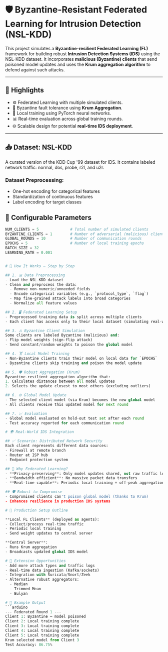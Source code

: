 # 🛡️ Byzantine-Resistant Federated Learning for Intrusion Detection (NSL-KDD)

This project simulates a **Byzantine-resilient Federated Learning (FL)** framework for building robust **Intrusion Detection Systems (IDS)** using the NSL-KDD dataset. It incorporates **malicious (Byzantine) clients** that send poisoned model updates and uses the **Krum aggregation algorithm** to defend against such attacks.

---

## 🚀 Highlights

- ⚙️ Federated Learning with multiple simulated clients.
- 🔐 Byzantine fault tolerance using **Krum Aggregation**.
- 🧠 Local training using PyTorch neural networks.
- 📊 Real-time evaluation across global training rounds.
- 🌐 Scalable design for potential **real-time IDS deployment**.

---

## 📥 Dataset: NSL-KDD
A curated version of the KDD Cup '99 dataset for IDS.
It contains labeled network traffic: normal, dos, probe, r2l, and u2r.

### Dataset Preprocessing:
- One-hot encoding for categorical features
- Standardization of continuous features  
- Label encoding for target classes

## 🔧 Configurable Parameters
```python
NUM_CLIENTS = 5              # Total number of simulated clients
BYZANTINE_CLIENTS = 1        # Number of adversarial (malicious) clients
GLOBAL_ROUNDS = 10           # Number of communication rounds
EPOCHS = 5                   # Number of local training epochs
BATCH_SIZE = 32
LEARNING_RATE = 0.001


# 🧠 How It Works – Step by Step

## 1. 📊 Data Preprocessing
- Load the NSL-KDD dataset  
- Clean and preprocess the data:
  - Remove non-numeric/unneeded fields
  - Encode categorical variables (e.g., `protocol_type`, `flag`)
  - Map fine-grained attack labels into broad categories
  - Normalize all feature values

## 2. 🖥️ Federated Learning Setup
- Preprocessed training data is split across multiple clients
- Each client has access only to their local dataset (simulating real-world IDS data distribution)

## 3. ⚠️ Byzantine Client Simulation
Some clients are labeled Byzantine (malicious) and:
- Flip model weights (sign-flip attack)
- Send constant/random weights to poison the global model

## 4. 🏋️ Local Model Training
- Non-Byzantine clients train their model on local data for `EPOCHS`
- Byzantine clients skip training and poison the model update

## 5. 🛡️ Robust Aggregation (Krum)
Byzantine-resilient aggregation algorithm that:
1. Calculates distances between all model updates
2. Selects the update closest to most others (excluding outliers)

## 6. 🌐 Global Model Update
- The selected client model (via Krum) becomes the new global model
- All clients receive this updated model for next round

## 7. 📈 Evaluation
- Global model evaluated on hold-out test set after each round
- Test accuracy reported for each communication round

# 🌍 Real-World IDS Integration

## ✅ Scenario: Distributed Network Security
Each client represents different data sources:
- Firewall at remote branch
- Router at ISP hub  
- Endpoint protection system

## 🔐 Why Federated Learning?
- **Privacy-preserving**: Only model updates shared, not raw traffic logs
- **Bandwidth efficient**: No massive packet data transfers
- **Real-time capable**: Periodic local training + off-peak aggregation

## 🛡️ Robust to Compromise
- Compromised clients can't poison global model (thanks to Krum)
- Enhances resilience in production IDS systems

# 🧰 Production Setup Outline

**Local FL Clients** (deployed as agents):
- Collect/process real-time traffic
- Periodic local training
- Send weight updates to central server

**Central Server**:
- Runs Krum aggregation  
- Broadcasts updated global IDS model

# 🧩 Extension Opportunities
- Add more attack types and traffic logs
- Real-time data ingestion (Kafka/sockets)
- Integration with Suricata/Snort/Zeek
- Alternative robust aggregators:
  - Median
  - Trimmed Mean  
  - Bulyan

# 🧪 Example Output
```arduino
--- Federated Round 1 ---
Client 1: Byzantine – model poisoned
Client 2: Local training complete  
Client 3: Local training complete
Client 4: Local training complete
Client 5: Local training complete
Krum selected model from Client 3
Test Accuracy: 86.75%
